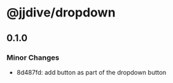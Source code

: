 # @jjdive/dropdown

## 0.1.0

### Minor Changes

- 8d487fd: add button as part of the dropdown button
